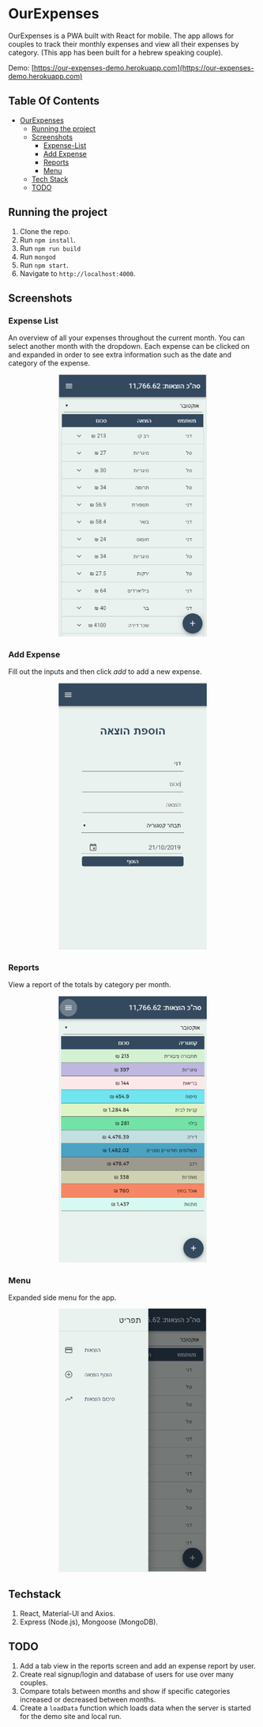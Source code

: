 # OurExpenses

OurExpenses is a PWA built with React for mobile. The app allows for couples to track their monthly expenses and view all their expenses by category. (This app has been built for a hebrew speaking couple).

Demo: [https://our-expenses-demo.herokuapp.com](https://our-expenses-demo.herokuapp.com)

## Table Of Contents
- [OurExpenses](#ourexpenses)
  * [Running the project](#running-the-project)
  * [Screenshots](#screenshots)
    + [Expense-List](#expense-list)
    + [Add Expense](#add-expense)
    + [Reports](#reports)
    + [Menu](#menu)
  * [Tech Stack](#tech-stack)
  * [TODO](#todo)

## Running the project
1. Clone the repo.
2. Run `npm install`.
3. Run `npm run build`
4. Run `mongod`
5. Run `npm start`.
6. Navigate to `http://localhost:4000`.

## Screenshots

### Expense List
An overview of all your expenses throughout the current month. You can select another month with the dropdown. Each expense can be clicked on and expanded in order to see extra information such as the date and category of the expense.
<p align="center"><img src="assets/expense-list.png" width="300" /></p>

### Add Expense
Fill out the inputs and then click *add* to add a new expense.
<p align="center"><img src="assets/add-expense.png" width="300" /></p>

### Reports
View a report of the totals by category per month.
<p align="center"><img src="assets/category-page.png" width="300" /></p>

### Menu
Expanded side menu for the app.
<p align="center"><img src="assets/menu.png" width="300" /></p>

## Techstack
1. React, Material-UI and Axios.
2. Express (Node.js), Mongoose (MongoDB).

## TODO
1. Add a tab view in the reports screen and add an expense report by user.
2. Create real signup/login and database of users for use over many couples.
3. Compare totals between months and show if specific categories increased or decreased between months.
4. Create a `loadData` function which loads data when the server is started for the demo site and local run.